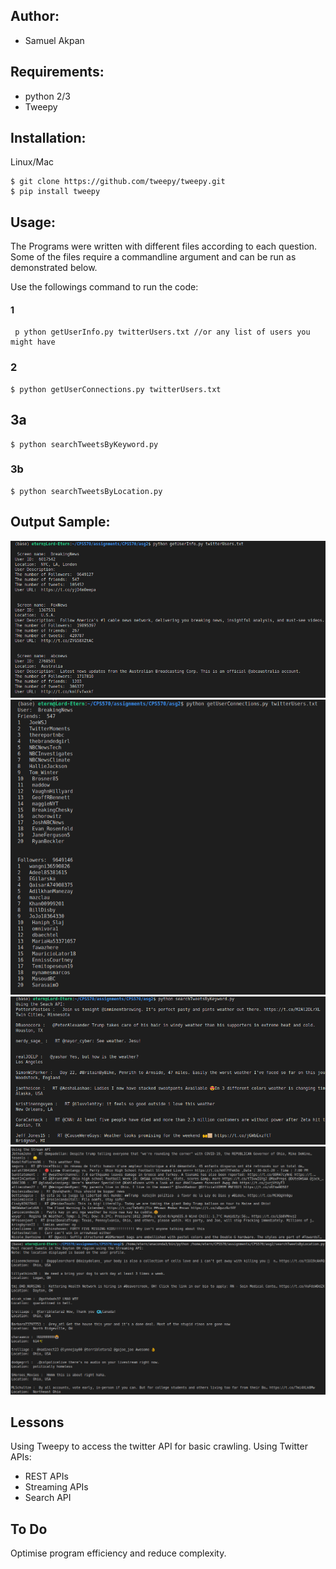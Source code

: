 ## Author:
* Samuel Akpan

## Requirements:
* python 2/3
* Tweepy
## Installation:
Linux/Mac
```
$ git clone https://github.com/tweepy/tweepy.git
$ pip install tweepy
```

## Usage:

The Programs were written with different files according to each question. Some of the files require a commandline argument and can be run as demonstrated below.

Use the followings command to run the code:
#### 1

```
 p ython getUserInfo.py twitterUsers.txt //or any list of users you might have
```

### 2
```
$ python getUserConnections.py twitterUsers.txt
```
## 3a
```
$ python searchTweetsByKeyword.py 
```

### 3b
```
$ python searchTweetsByLocation.py 
```
## Output Sample:

![Part 1 output](1.png)
![Part 2 output](2-ffs.png)
![Part 3a output](3a-search.png)
![Part 3a output](3a-stream.png)
![Part 3b output](3b-region.png)

## Lessons
Using Tweepy to access the twitter API for basic crawling.
Using Twitter APIs:
* REST APIs
* Streaming APIs
* Search API

## To Do
Optimise program efficiency and reduce complexity.

 








